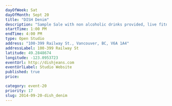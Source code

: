 ```yaml
---
dayOfWeek: Sat
dayOfMonth: Sept 20
title: "DISH Denim"
description: "Sample Sale with non alcoholic drinks provided, live fitness demos in our jeans to show the performance of denim!"
startTime: 1:00 PM
endTime: 4:00 PM
type: Open Studio
address: "100-399 Railway St., Vancouver, BC, V6A 1A4"
addressLabel: 100-399 Railway St
latitude: 49.2848674
longitude: -123.0953723
eventUrl: http://dishjeans.com
eventUrlLabel: Studio Website
published: true
price: 

category: event-20
priority: 17
slug: 2014-09-20-dish_denim
---
```

